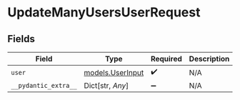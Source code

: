 # UpdateManyUsersUserRequest


## Fields

| Field                                      | Type                                       | Required                                   | Description                                |
| ------------------------------------------ | ------------------------------------------ | ------------------------------------------ | ------------------------------------------ |
| `user`                                     | [models.UserInput](../models/userinput.md) | :heavy_check_mark:                         | N/A                                        |
| `__pydantic_extra__`                       | Dict[str, *Any*]                           | :heavy_minus_sign:                         | N/A                                        |